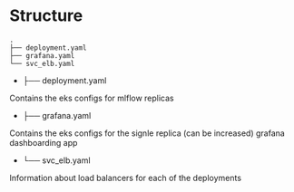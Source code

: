 # Structure

```
.
├── deployment.yaml
├── grafana.yaml
└── svc_elb.yaml
```

- ├── deployment.yaml

Contains the eks configs for mlflow replicas

- ├── grafana.yaml

Contains the eks configs for the signle replica (can be increased) grafana dashboarding app


- └── svc_elb.yaml

Information about load balancers for each of the deployments